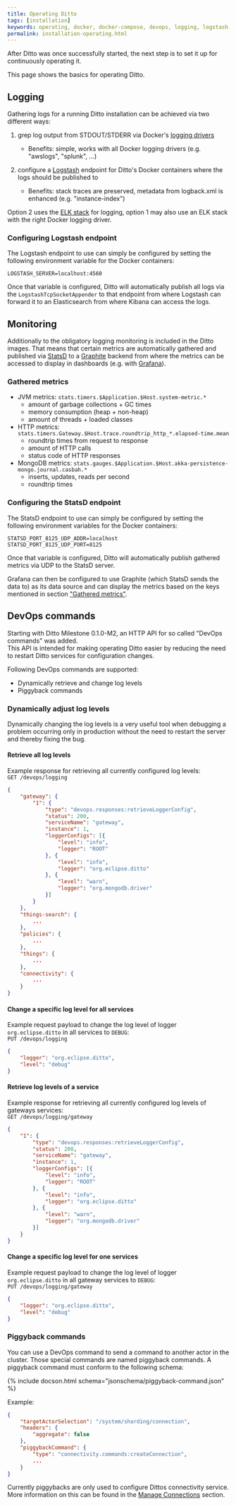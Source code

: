 ```yaml
---
title: Operating Ditto
tags: [installation]
keywords: operating, docker, docker-compose, devops, logging, logstash, elk, monitoring, graphite, grafana
permalink: installation-operating.html
---
```


After Ditto was once successfully started, the next step is to set it up for continuously operating it.

This page shows the basics for operating Ditto.


## Logging

Gathering logs for a running Ditto installation can be achieved via two different ways:

1. grep log output from STDOUT/STDERR via Docker's [logging drivers](https://docs.docker.com/engine/admin/logging/overview/)
   * Benefits: simple, works with all Docker logging drivers (e.g. "awslogs", "splunk", ...)

2. configure a [Logstash](https://www.elastic.co/products/logstash) endpoint for Ditto's Docker containers where
   the logs should be published to
   * Benefits: stack traces are preserved, metadata from logback.xml is enhanced (e.g. "instance-index")

Option 2 uses the [ELK stack](https://www.elastic.co/elk-stack) for logging, option 1 may also use an ELK stack with the right 
Docker logging driver.

### Configuring Logstash endpoint

The Logstash endpoint to use can simply be configured by setting the following environment variable for the Docker containers:

```
LOGSTASH_SERVER=localhost:4560
```

Once that variable is configured, Ditto will automatically publish all logs via the `LogstashTcpSocketAppender` to that
endpoint from where Logstash can forward it to an Elasticsearch from where Kibana can access the logs.


## Monitoring

Additionally to the obligatory logging monitoring is included in the Ditto images. That means that certain metrics are 
automatically gathered and published via [StatsD](https://github.com/etsy/statsd) to a 
[Graphite](https://graphite.readthedocs.io) backend from where the metrics can be accessed to display in dashboards 
(e.g. with [Grafana](https://grafana.com)).

### Gathered metrics

* JVM metrics: `stats.timers.$Application.$Host.system-metric.*`
    * amount of garbage collections + GC times
    * memory consumption (heap + non-heap)
    * amount of threads + loaded classes
* HTTP metrics: `stats.timers.Gateway.$Host.trace.roundtrip_http_*.elapsed-time.mean`
    * roundtrip times from request to response
    * amount of HTTP calls
    * status code of HTTP responses
* MongoDB metrics: `stats.gauges.$Application.$Host.akka-persistence-mongo.journal.casbah.*`
    * inserts, updates, reads per second
    * roundtrip times

### Configuring the StatsD endpoint

The StatsD endpoint to use can simply be configured by setting the following environment variables for the Docker containers:

```
STATSD_PORT_8125_UDP_ADDR=localhost
STATSD_PORT_8125_UDP_PORT=8125
```

Once that variable is configured, Ditto will automatically publish gathered metrics via UDP to the StatsD server.

Grafana can then be configured to use Graphite (which StatsD sends the data to) as its data source and can display 
the metrics based on the keys mentioned in section ["Gathered metrics"](#gathered-metrics).


## DevOps commands

Starting with Ditto Milestone 0.1.0-M2, an HTTP API for so called "DevOps commands" was added.<br/>
This API is intended for making operating Ditto easier by reducing the need to restart Ditto services for configuration
changes.

Following DevOps commands are supported:


* Dynamically retrieve and change log levels
* Piggyback commands


### Dynamically adjust log levels

Dynamically changing the log levels is a very useful tool when debugging a problem occurring only in production without
the need to restart the server and thereby fixing the bug.

#### Retrieve all log levels

Example response for retrieving all currently configured log levels:<br/>
`GET /devops/logging`

```json
{
    "gateway": {
        "1": {
            "type": "devops.responses:retrieveLoggerConfig",
            "status": 200,
            "serviceName": "gateway",
            "instance": 1,
            "loggerConfigs": [{
                "level": "info",
                "logger": "ROOT"
            }, {
                "level": "info",
                "logger": "org.eclipse.ditto"
            }, {
                "level": "warn",
                "logger": "org.mongodb.driver"
            }]
        }
    },
    "things-search": {
        ...
    },
    "policies": {
        ...
    },
    "things": {
        ...
    },
    "connectivity": {
        ...
    }
}
```

#### Change a specific log level for all services

Example request payload to change the log level of logger `org.eclipse.ditto` in all services to `DEBUG`:<br/>
`PUT /devops/logging`

```json
{
    "logger": "org.eclipse.ditto",
    "level": "debug"
}
```

#### Retrieve log levels of a service

Example response for retrieving all currently configured log levels of gateways services:<br/>
`GET /devops/logging/gateway`

```json
{
    "1": {
        "type": "devops.responses:retrieveLoggerConfig",
        "status": 200,
        "serviceName": "gateway",
        "instance": 1,
        "loggerConfigs": [{
            "level": "info",
            "logger": "ROOT"
        }, {
            "level": "info",
            "logger": "org.eclipse.ditto"
        }, {
            "level": "warn",
            "logger": "org.mongodb.driver"
        }]
    }
}
```

#### Change a specific log level for one services

Example request payload to change the log level of logger `org.eclipse.ditto` in all gateway services to `DEBUG`:<br/>
`PUT /devops/logging/gateway`

```json
{
    "logger": "org.eclipse.ditto",
    "level": "debug"
}
```

### Piggyback commands

You can use a DevOps command to send a command to another actor in the cluster. Those special commands are named
piggyback commands. A piggyback command must conform to the following schema:

{% include docson.html schema="jsonschema/piggyback-command.json" %}

Example:

```json
{
    "targetActorSelection": "/system/sharding/connection",
    "headers": {
        "aggregate": false
    },
    "piggybackCommand": {
        "type": "connectivity.commands:createConnection",
        ...
    }
}
```

Currently piggybacks are only used to configure Dittos connectivity service. More information on this can be found in
the [Manage Connections](connectivity-manage-connections.html) section.

